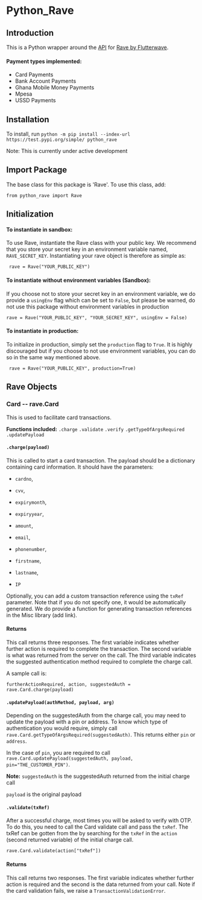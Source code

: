 # Python_Rave

## Introduction
This is a Python wrapper around the [API](https://flutterwavedevelopers.readme.io/v2.0/reference) for [Rave by Flutterwave](https://rave.flutterwave.com).
#### Payment types implemented:
* Card Payments
* Bank Account Payments
* Ghana Mobile Money Payments
* Mpesa
* USSD Payments
## Installation
To install, run
```python -m pip install --index-url https://test.pypi.org/simple/ python_rave```

Note: This is currently under active development
## Import Package
The base class for this package is 'Rave'. To use this class, add:

``` from python_rave import Rave ```

## Initialization

#### To instantiate in sandbox:
To use Rave, instantiate the Rave class with your public key. We recommend that you store your secret key in an environment variable named, ```RAVE_SECRET_KEY```. Instantiating your rave object is therefore as simple as:

``` rave = Rave("YOUR_PUBLIC_KEY")```

####  To instantiate without environment variables (Sandbox):
If you choose not to store your secret key in an environment variable, we do provide a ```usingEnv``` flag which can be set to ```False```, but please be warned, do not use this package without environment variables in production

``` rave = Rave("YOUR_PUBLIC_KEY", "YOUR_SECRET_KEY", usingEnv = False) ```


#### To instantiate in production:
To initialize in production, simply set the ```production``` flag to ```True```. It is highly discouraged but if you choose to not use environment variables, you can do so in the same way mentioned above.

``` rave = Rave("YOUR_PUBLIC_KEY", production=True)```

## Rave Objects
### Card -- rave.Card
This is used to facilitate card transactions.

**Functions included:**
```.charge```
```.validate```
```.verify```
```.getTypeOfArgsRequired```
```.updatePayload```

#### ```.charge(payload)```
This is called to start a card transaction. The payload should be a dictionary containing card information. It should have the parameters:

* ```cardno```,

* ```cvv```, 

* ```expirymonth```, 

* ```expiryyear```, 

* ```amount```, 

* ```email```, 

* ```phonenumber```,

* ```firstname```, 

* ```lastname```, 

* ```IP```

Optionally, you can add a custom transaction reference using the ```txRef``` parameter. Note that if you do not specify one, it would be automatically generated. We do provide a function for generating transaction references in the Misc library (add link).

#### Returns

This call returns three responses. The first variable indicates whether further action is required to complete the transaction. The second variable is what was returned from the server on the call. The third variable indicates the suggested authentication method required to complete the charge call.

A sample call is:

``` furtherActionRequired, action, suggestedAuth = rave.Card.charge(payload) ```

#### ```.updatePayload(authMethod, payload, arg)```

Depending on the suggestedAuth from the charge call, you may need to update the payload with a pin or address. To know which type of authentication you would require, simply call ```rave.Card.getTypeOfArgsRequired(suggestedAuth)```. This returns either ```pin``` or ```address```. 

In the case of ```pin```, you are required to call ```rave.Card.updatePayload(suggestedAuth, payload, pin="THE_CUSTOMER_PIN")```. 

**Note:**
```suggestedAuth``` is the suggestedAuth returned from the initial charge call

```payload``` is the original payload

#### ```.validate(txRef)```

After a successful charge, most times you will be asked to verify with OTP. To do this, you need to call the Card validate call and pass the ```txRef```. The txRef can be gotten from the by searching for the ```txRef``` in the ```action``` (second returned variable) of the initial charge call. 

```rave.Card.validate(action["txRef"])```

#### Returns

This call returns two responses. The first variable indicates whether further action is required and the second is the data returned from your call. Note if the card validation fails, we raise a ```TransactionValidationError```. 







